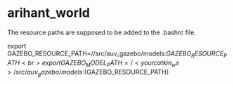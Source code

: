 # arihant_world<br>

The resource paths are supposed to be added to the .bashrc file. <br>

export GAZEBO_RESOURCE_PATH=/<your catkin_ws>/src/auv_gazebo/models:${GAZEBO_RESOURCE_PATH} <br>
export GAZEBO_MODEL_PATH=/<your catkin_ws>/src/auv_gazebo/models:${GAZEBO_RESOURCE_PATH}

